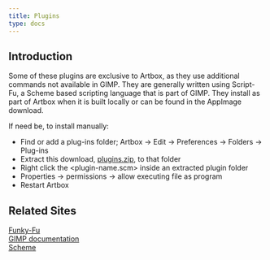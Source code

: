 ```yaml
---
title: Plugins
type: docs
---
```


## Introduction

Some of these plugins are exclusive to Artbox, as they use additional commands not available in GIMP. They are generally written using Script-Fu, a Scheme based scripting language that is part of GIMP. They install as part of Artbox when it is built locally or can be found in the AppImage download.

If need be, to install manually:

* Find or add a plug-ins folder; Artbox -> Edit -> Preferences -> Folders -> Plug-ins
* Extract this download, [plugins.zip](/artbox/downloads/plugins.zip), to that folder
* Right click the <plugin-name.scm> inside an extracted plugin folder
* Properties -> permissions -> allow executing file as program
* Restart Artbox

## Related Sites

[Funky-Fu](https://script-fu.github.io/funky/)  
[GIMP documentation](https://docs.gimp.org/en/gimp-concepts-script-fu.html)  
[Scheme](https://www.scheme.org/)